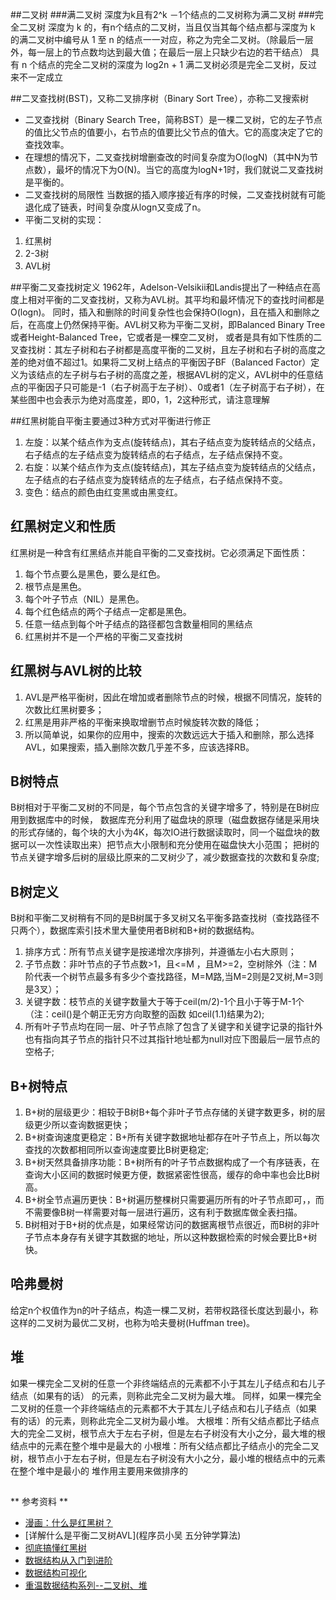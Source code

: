 ##二叉树
###满二叉树
深度为k且有2^k －1个结点的二叉树称为满二叉树
###完全二叉树
深度为 k 的，有n个结点的二叉树，当且仅当其每个结点都与深度为 k 的满二叉树中编号从 1 至 n 的结点一一对应，称之为完全二叉树。（除最后一层外，每一层上的节点数均达到最大值；在最后一层上只缺少右边的若干结点）
具有 n 个结点的完全二叉树的深度为 log2n + 1
满二叉树必须是完全二叉树，反过来不一定成立


##二叉查找树(BST)，又称二叉排序树（Binary Sort Tree），亦称二叉搜索树
  
- 二叉查找树（Binary Search Tree，简称BST）是一棵二叉树，它的左子节点的值比父节点的值要小，右节点的值要比父节点的值大。它的高度决定了它的查找效率。
- 在理想的情况下，二叉查找树增删查改的时间复杂度为O(logN)（其中N为节点数），最坏的情况下为O(N)。当它的高度为logN+1时，我们就说二叉查找树是平衡的。
- 二叉查找树的局限性 当数据的插入顺序接近有序的时候，二叉查找树就有可能退化成了链表，时间复杂度从logn又变成了n。
- 平衡二叉树的实现：
1. 红黑树
2. 2-3树
3. AVL树


##平衡二叉查找树定义
1962年，Adelson-Velsikii和Landis提出了一种结点在高度上相对平衡的二叉查找树，又称为AVL树。其平均和最坏情况下的查找时间都是O(logn)。
同时，插入和删除的时间复杂性也会保持O(logn)，且在插入和删除之后，在高度上仍然保持平衡。AVL树又称为平衡二叉树，即Balanced Binary Tree或者Height-Balanced Tree，它或者是一棵空二叉树，
或者是具有如下性质的二叉查找树：其左子树和右子树都是高度平衡的二叉树，且左子树和右子树的高度之差的绝对值不超过1。如果将二叉树上结点的平衡因子BF（Balanced Factor）定义为该结点的左子树与右子树的高度之差，根据AVL树的定义，AVL树中的任意结点的平衡因子只可能是-1（右子树高于左子树）、0或者1（左子树高于右子树），在某些图中也会表示为绝对高度差，即0，1，2这种形式，请注意理解

##红黑树能自平衡主要通过3种方式对平衡进行修正
1. 左旋：以某个结点作为支点(旋转结点)，其右子结点变为旋转结点的父结点，右子结点的左子结点变为旋转结点的右子结点，左子结点保持不变。
2. 右旋：以某个结点作为支点(旋转结点)，其左子结点变为旋转结点的父结点，左子结点的右子结点变为旋转结点的左子结点，右子结点保持不变。
3. 变色：结点的颜色由红变黑或由黑变红。


## 红黑树定义和性质
  红黑树是一种含有红黑结点并能自平衡的二叉查找树。它必须满足下面性质：
1. 每个节点要么是黑色，要么是红色。
2. 根节点是黑色。
3. 每个叶子节点（NIL）是黑色。
4. 每个红色结点的两个子结点一定都是黑色。
5. 任意一结点到每个叶子结点的路径都包含数量相同的黑结点
6. 红黑树并不是一个严格的平衡二叉查找树

## 红黑树与AVL树的比较
1. AVL是严格平衡树，因此在增加或者删除节点的时候，根据不同情况，旋转的次数比红黑树要多；
2. 红黑是用非严格的平衡来换取增删节点时候旋转次数的降低；
3. 所以简单说，如果你的应用中，搜索的次数远远大于插入和删除，那么选择AVL，如果搜索，插入删除次数几乎差不多，应该选择RB。

## B树特点
B树相对于平衡二叉树的不同是，每个节点包含的关键字增多了，特别是在B树应用到数据库中的时候，
数据库充分利用了磁盘块的原理（磁盘数据存储是采用块的形式存储的，每个块的大小为4K，每次IO进行数据读取时，同一个磁盘块的数据可以一次性读取出来）把节点大小限制和充分使用在磁盘快大小范围；
把树的节点关键字增多后树的层级比原来的二叉树少了，减少数据查找的次数和复杂度;

## B树定义
B树和平衡二叉树稍有不同的是B树属于多叉树又名平衡多路查找树（查找路径不只两个），数据库索引技术里大量使用者B树和B+树的数据结构。

1. 排序方式：所有节点关键字是按递增次序排列，并遵循左小右大原则；
2. 子节点数：非叶节点的子节点数>1，且<=M ，且M>=2，空树除外（注：M阶代表一个树节点最多有多少个查找路径，M=M路,当M=2则是2叉树,M=3则是3叉）；
3. 关键字数：枝节点的关键字数量大于等于ceil(m/2)-1个且小于等于M-1个（注：ceil()是个朝正无穷方向取整的函数 如ceil(1.1)结果为2);
4. 所有叶子节点均在同一层、叶子节点除了包含了关键字和关键字记录的指针外也有指向其子节点的指针只不过其指针地址都为null对应下图最后一层节点的空格子;

##  B+树特点
1. B+树的层级更少：相较于B树B+每个非叶子节点存储的关键字数更多，树的层级更少所以查询数据更快；
2. B+树查询速度更稳定：B+所有关键字数据地址都存在叶子节点上，所以每次查找的次数都相同所以查询速度要比B树更稳定;
3. B+树天然具备排序功能：B+树所有的叶子节点数据构成了一个有序链表，在查询大小区间的数据时候更方便，数据紧密性很高，缓存的命中率也会比B树高。
4. B+树全节点遍历更快：B+树遍历整棵树只需要遍历所有的叶子节点即可，，而不需要像B树一样需要对每一层进行遍历，这有利于数据库做全表扫描。
5. B树相对于B+树的优点是，如果经常访问的数据离根节点很近，而B树的非叶子节点本身存有关键字其数据的地址，所以这种数据检索的时候会要比B+树快。

## 哈弗曼树
给定n个权值作为n的叶子结点，构造一棵二叉树，若带权路径长度达到最小，称这样的二叉树为最优二叉树，也称为哈夫曼树(Huffman tree)。

## 堆  
如果一棵完全二叉树的任意一个非终端结点的元素都不小于其左儿子结点和右儿子结点（如果有的话） 的元素，则称此完全二叉树为最大堆。
同样，如果一棵完全二叉树的任意一个非终端结点的元素都不大于其左儿子结点和右儿子结点（如果 有的话）的元素，则称此完全二叉树为最小堆。
大根堆：所有父结点都比子结点大的完全二叉树，根节点大于左右子树，但是左右子树没有大小之分，最大堆的根结点中的元素在整个堆中是最大的
小根堆：所有父结点都比子结点小的完全二叉树，根节点小于左右子树，但是左右子树没有大小之分，最小堆的根结点中的元素在整个堆中是最小的
堆作用主要用来做排序的
##
** 参考资料 **
- [漫画：什么是红黑树？](https://zhuanlan.zhihu.com/p/31805309)
- [详解什么是平衡二叉树AVL](程序员小吴  五分钟学算法)
- [彻底搞懂红黑树](http://www.akathink.com/2016/08/08/%E5%BD%BB%E5%BA%95%E6%90%9E%E6%87%82%E7%BA%A2%E9%BB%91%E6%A0%91/)
- [数据结构从入门到进阶](https://github.com/RongleXie/Play-with-Data-Structures-Ronglexie)
- [数据结构可视化](https://www.cs.usfca.edu/~galles/visualization/Algorithms.html)
- [重温数据结构系列--二叉树、堆](https://juejin.im/post/6844903827351535624)